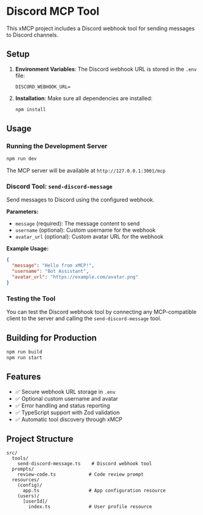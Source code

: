 # Discord MCP Tool

This xMCP project includes a Discord webhook tool for sending messages to Discord channels.

## Setup

1. **Environment Variables**: The Discord webhook URL is stored in the `.env` file:
   ```
   DISCORD_WEBHOOK_URL=
   ```

2. **Installation**: Make sure all dependencies are installed:
   ```bash
   npm install
   ```

## Usage

### Running the Development Server

```bash
npm run dev
```

The MCP server will be available at `http://127.0.0.1:3001/mcp`

### Discord Tool: `send-discord-message`

Send messages to Discord using the configured webhook.

**Parameters:**
- `message` (required): The message content to send
- `username` (optional): Custom username for the webhook
- `avatar_url` (optional): Custom avatar URL for the webhook

**Example Usage:**

```json
{
  "message": "Hello from xMCP!",
  "username": "Bot Assistant",
  "avatar_url": "https://example.com/avatar.png"
}
```

### Testing the Tool

You can test the Discord webhook tool by connecting any MCP-compatible client to the server and calling the `send-discord-message` tool.

## Building for Production

```bash
npm run build
npm run start
```

## Features

- ✅ Secure webhook URL storage in `.env`
- ✅ Optional custom username and avatar
- ✅ Error handling and status reporting
- ✅ TypeScript support with Zod validation
- ✅ Automatic tool discovery through xMCP

## Project Structure

```
src/
  tools/
    send-discord-message.ts    # Discord webhook tool
  prompts/
    review-code.ts            # Code review prompt
  resources/
    (config)/
      app.ts                  # App configuration resource
    (users)/
      [userId]/
        index.ts              # User profile resource
```